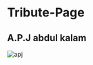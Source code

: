 # Tribute-Page
## A.P.J abdul kalam
![apj](https://user-images.githubusercontent.com/91685036/217438235-e3a73a00-024f-4536-802b-3deb3019fbaf.jpeg)
